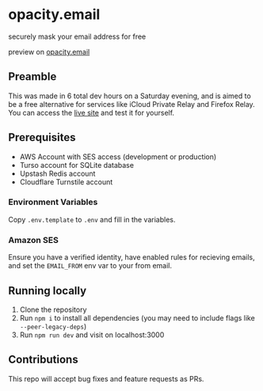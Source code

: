 # opacity.email
securely mask your email address for free

preview on [opacity.email](https://opacity.email)


## Preamble 

This was made in 6 total dev hours on a Saturday evening, and is aimed to be a free alternative for services like iCloud Private Relay and Firefox Relay. You can access the [live site](https://opacity.email) and test it for yourself.

## Prerequisites
- AWS Account with SES access (development or production)
- Turso account for SQLite database
- Upstash Redis account
- Cloudflare Turnstile account

### Environment Variables
Copy `.env.template` to `.env` and fill in the variables.

### Amazon SES
Ensure you have a verified identity, have enabled rules for recieving emails, and set the `EMAIL_FROM` env var to your from email.

## Running locally
1. Clone the repository
2. Run `npm i` to install all dependencies (you may need to include flags like `--peer-legacy-deps`)
3. Run `npm run dev` and visit on localhost:3000


## Contributions
This repo will accept bug fixes and feature requests as PRs. 

